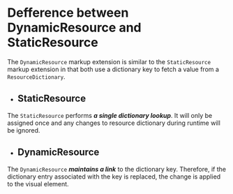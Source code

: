 # Defference between DynamicResource and StaticResource

The `DynamicResource` markup extension is similar to the `StaticResource` markup extension in that both use a dictionary key to fetch a value from a `ResourceDictionary`. 

- ## StaticResource
The `StaticResource` performs ***a single dictionary lookup***. 
It will only be assigned once and any changes to resource dictionary during runtime will be ignored.

- ## DynamicResource 
The `DynamicResource` ***maintains a link*** to the dictionary key. 
Therefore, if the dictionary entry associated with the key is replaced, the change is applied to the visual element.
